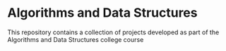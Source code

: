 # Algorithms and Data Structures 
This repository contains a collection of projects developed as part of the Algorithms and Data Structures college course
